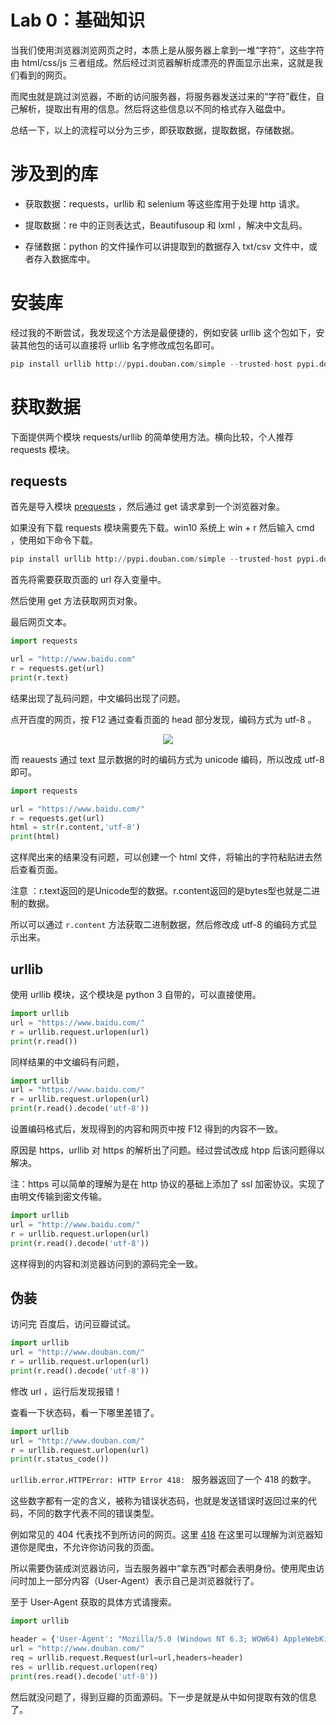 # Lab 0：基础知识

当我们使用浏览器浏览网页之时，本质上是从服务器上拿到一堆“字符”，这些字符由 html/css/js 三者组成。然后经过浏览器解析成漂亮的界面显示出来，这就是我们看到的网页。

而爬虫就是跳过浏览器，不断的访问服务器，将服务器发送过来的“字符”截住，自己解析，提取出有用的信息。然后将这些信息以不同的格式存入磁盘中。

总结一下，以上的流程可以分为三步，即获取数据，提取数据，存储数据。

# 涉及到的库

* 获取数据：requests，urllib 和 selenium 等这些库用于处理 http 请求。

* 提取数据：re 中的正则表达式，Beautifusoup 和 lxml ，解决中文乱码。

* 存储数据：python 的文件操作可以讲提取到的数据存入 txt/csv 文件中，或者存入数据库中。

# 安装库

经过我的不断尝试，我发现这个方法是最便捷的，例如安装 urllib 这个包如下，安装其他包的话可以直接将 urllib 名字修改成包名即可。

```python
pip install urllib http://pypi.douban.com/simple --trusted-host pypi.douban.com
```

# 获取数据

下面提供两个模块 requests/urllib 的简单使用方法。横向比较，个人推荐 requests 模块。

## requests 

首先是导入模块 [prequests](https://requests.readthedocs.io/en/master/) ，然后通过 get 请求拿到一个浏览器对象。

如果没有下载 requests 模块需要先下载。win10 系统上 win + r 然后输入 cmd ，使用如下命令下载。

```python
pip install urllib http://pypi.douban.com/simple --trusted-host pypi.douban.com
```

首先将需要获取页面的 url 存入变量中。

然后使用 get 方法获取网页对象。

最后网页文本。

```python
import requests

url = "http://www.baidu.com"
r = requests.get(url)
print(r.text)
```

结果出现了乱码问题，中文编码出现了问题。

点开百度的网页，按 F12 通过查看页面的 head 部分发现，编码方式为 utf-8 。

<div align="center"> <img src="https://gitee.com/weijiew/pic/raw/master/img/20200617162258.png"/> </div>

而 reauests 通过 text 显示数据的时的编码方式为 unicode 编码，所以改成 utf-8 即可。

```python
import requests

url = "https://www.baidu.com/"
r = requests.get(url)
html = str(r.content,'utf-8')
print(html)
```

这样爬出来的结果没有问题，可以创建一个 html 文件，将输出的字符粘贴进去然后查看页面。

注意 ：r.text返回的是Unicode型的数据。r.content返回的是bytes型也就是二进制的数据。

所以可以通过 `r.content` 方法获取二进制数据，然后修改成 utf-8 的编码方式显示出来。

## urllib 

使用 urllib 模块，这个模块是 python 3 自带的，可以直接使用。

```python
import urllib
url = "https://www.baidu.com/"
r = urllib.request.urlopen(url)
print(r.read())
```

同样结果的中文编码有问题，

```python
import urllib
url = "https://www.baidu.com/"
r = urllib.request.urlopen(url)
print(r.read().decode('utf-8'))
```

设置编码格式后，发现得到的内容和网页中按 F12 得到的内容不一致。

原因是 https，urllib 对 https 的解析出了问题。经过尝试改成 htpp 后该问题得以解决。

注：https 可以简单的理解为是在 http 协议的基础上添加了 ssl 加密协议。实现了由明文传输到密文传输。

```python
import urllib
url = "http://www.baidu.com/"
r = urllib.request.urlopen(url)
print(r.read().decode('utf-8'))
```

这样得到的内容和浏览器访问到的源码完全一致。

## 伪装

访问完 百度后，访问豆瓣试试。

```python
import urllib
url = "http://www.douban.com/"
r = urllib.request.urlopen(url)
print(r.read().decode('utf-8'))
```

修改 url ，运行后发现报错！

查看一下状态码，看一下哪里差错了。

```python
import urllib
url = "http://www.douban.com/"
r = urllib.request.urlopen(url)
print(r.status_code())
```
`urllib.error.HTTPError: HTTP Error 418: ` 服务器返回了一个 418 的数字。

这些数字都有一定的含义，被称为错误状态码，也就是发送错误时返回过来的代码，不同的数字代表不同的错误类型。

例如常见的 404 代表找不到所访问的网页。这里 [418](https://developer.mozilla.org/zh-CN/docs/Web/HTTP/Status/418) 在这里可以理解为浏览器知道你是爬虫，不允许你访问我的页面。

所以需要伪装成浏览器访问，当去服务器中“拿东西”时都会表明身份。使用爬虫访问时加上一部分内容（User-Agent）表示自己是浏览器就行了。

至于 User-Agent 获取的具体方式请搜索。

```python
import urllib

header = {'User-Agent': "Mozilla/5.0 (Windows NT 6.3; WOW64) AppleWebKit/537.36 (KHTML, like Gecko) Chrome/39.0.2171.95 Safari/537.36"}
url = "http://www.douban.com/"
req = urllib.request.Request(url=url,headers=header)
res = urllib.request.urlopen(req)
print(res.read().decode('utf-8'))
```

然后就没问题了，得到豆瓣的页面源码。下一步是就是从中如何提取有效的信息了。